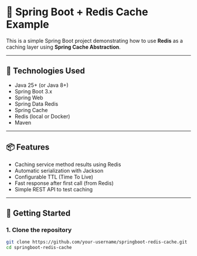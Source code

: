 # 🚀 Spring Boot + Redis Cache Example

This is a simple Spring Boot project demonstrating how to use **Redis** as a caching layer using **Spring Cache Abstraction**.

---

## 🔧 Technologies Used

- Java 25+ (or Java 8+)
- Spring Boot 3.x
- Spring Web
- Spring Data Redis
- Spring Cache
- Redis (local or Docker)
- Maven 

---

## 📦 Features

- Caching service method results using Redis
- Automatic serialization with Jackson
- Configurable TTL (Time To Live)
- Fast response after first call (from Redis)
- Simple REST API to test caching

---

## 🚀 Getting Started

### 1. Clone the repository

```bash
git clone https://github.com/your-username/springboot-redis-cache.git
cd springboot-redis-cache
